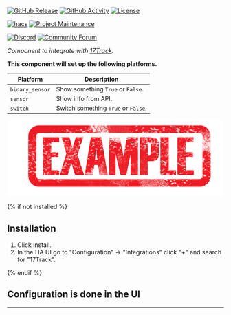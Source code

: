 [![GitHub Release][releases-shield]][releases]
[![GitHub Activity][commits-shield]][commits]
[![License][license-shield]][license]

[![hacs][hacsbadge]][hacs]
[![Project Maintenance][maintenance-shield]][user_profile]

[![Discord][discord-shield]][discord]
[![Community Forum][forum-shield]][forum]

_Component to integrate with [17Track][17track]._

**This component will set up the following platforms.**

Platform | Description
-- | --
`binary_sensor` | Show something `True` or `False`.
`sensor` | Show info from API.
`switch` | Switch something `True` or `False`.

![example][exampleimg]

{% if not installed %}
## Installation

1. Click install.
1. In the HA UI go to "Configuration" -> "Integrations" click "+" and search for "17Track".

{% endif %}


## Configuration is done in the UI

<!---->

***

[17track]: https://github.com/McSwindler/17track-hass-integration
[commits-shield]: https://img.shields.io/github/commit-activity/y/McSwindler/17track-hass-integration.svg?style=for-the-badge
[commits]: https://github.com/McSwindler/17track-hass-integration/commits/master
[hacs]: https://hacs.xyz
[hacsbadge]: https://img.shields.io/badge/HACS-Custom-orange.svg?style=for-the-badge
[discord]: https://discord.gg/Qa5fW2R
[discord-shield]: https://img.shields.io/discord/330944238910963714.svg?style=for-the-badge
[exampleimg]: example.png
[forum-shield]: https://img.shields.io/badge/community-forum-brightgreen.svg?style=for-the-badge
[forum]: https://community.home-assistant.io/
[license]: https://github.com/McSwindler/17track-hass-integration/blob/main/LICENSE
[license-shield]: https://img.shields.io/github/license/McSwindler/17track-hass-integration.svg?style=for-the-badge
[maintenance-shield]: https://img.shields.io/badge/maintainer-Joakim%20Sørensen%20%40ludeeus-blue.svg?style=for-the-badge
[releases-shield]: https://img.shields.io/github/release/McSwindler/17track-hass-integration.svg?style=for-the-badge
[releases]: https://github.com/McSwindler/17track-hass-integration/releases
[user_profile]: https://github.com/McSwindler
